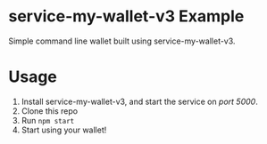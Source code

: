
# service-my-wallet-v3 Example

Simple command line wallet built using service-my-wallet-v3.

# Usage

  1. Install service-my-wallet-v3, and start the service on _port 5000_.
  2. Clone this repo
  3. Run `npm start`
  4. Start using your wallet!
